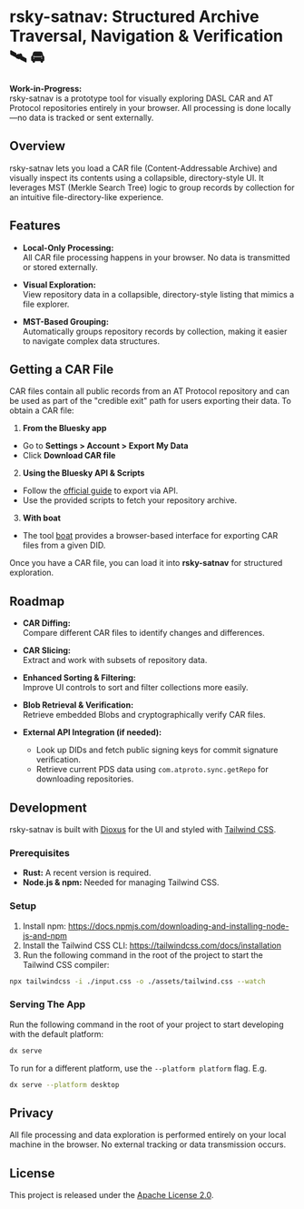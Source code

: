 # rsky-satnav: Structured Archive Traversal, Navigation & Verification 🛰️ 🚘

**Work-in-Progress:**  
rsky-satnav is a prototype tool for visually exploring DASL CAR and AT Protocol repositories entirely in your browser. All processing is done locally—no data is tracked or sent externally.

## Overview

rsky-satnav lets you load a CAR file (Content-Addressable Archive) and visually inspect its contents using a collapsible, directory-style UI. It leverages MST (Merkle Search Tree) logic to group records by collection for an intuitive file-directory-like experience.

## Features

- **Local-Only Processing:**  
  All CAR file processing happens in your browser. No data is transmitted or stored externally.

- **Visual Exploration:**  
  View repository data in a collapsible, directory-style listing that mimics a file explorer.

- **MST-Based Grouping:**  
  Automatically groups repository records by collection, making it easier to navigate complex data structures.


## Getting a CAR File

CAR files contain all public records from an AT Protocol repository and can be used as part of the "credible exit" path for users exporting their data. To obtain a CAR file:

1. **From the Bluesky app**
  - Go to **Settings > Account > Export My Data**
  - Click **Download CAR file**

2. **Using the Bluesky API & Scripts**
  - Follow the [official guide](https://docs.bsky.app/blog/repo-export#the-repository-car-file) to export via API.
  - Use the provided scripts to fetch your repository archive.

3. **With boat**
  - The tool [boat](https://boat.kelinci.net/repo-export) provides a browser-based interface for exporting CAR files from a given DID.

Once you have a CAR file, you can load it into **rsky-satnav** for structured exploration.


## Roadmap

- **CAR Diffing:**  
  Compare different CAR files to identify changes and differences.

- **CAR Slicing:**  
  Extract and work with subsets of repository data.

- **Enhanced Sorting & Filtering:**  
  Improve UI controls to sort and filter collections more easily.

- **Blob Retrieval & Verification:**  
  Retrieve embedded Blobs and cryptographically verify CAR files.

- **External API Integration (if needed):**
    - Look up DIDs and fetch public signing keys for commit signature verification.
    - Retrieve current PDS data using `com.atproto.sync.getRepo` for downloading repositories.

## Development

rsky-satnav is built with [Dioxus](https://github.com/DioxusLabs/dioxus) for the UI and styled with [Tailwind CSS](https://tailwindcss.com/).

### Prerequisites

- **Rust:** A recent version is required.
- **Node.js & npm:** Needed for managing Tailwind CSS.

### Setup

1. Install npm: https://docs.npmjs.com/downloading-and-installing-node-js-and-npm
2. Install the Tailwind CSS CLI: https://tailwindcss.com/docs/installation
3. Run the following command in the root of the project to start the Tailwind CSS compiler:

```bash
npx tailwindcss -i ./input.css -o ./assets/tailwind.css --watch
```

### Serving The App

Run the following command in the root of your project to start developing with the default platform:

```bash
dx serve
```

To run for a different platform, use the `--platform platform` flag. E.g.
```bash
dx serve --platform desktop
```

## Privacy

All file processing and data exploration is performed entirely on your local machine in the browser. No external tracking or data transmission occurs.

## License

This project is released under the [Apache License 2.0](../LICENSE).
